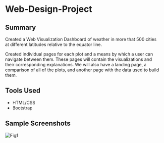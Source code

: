 # Web-Design-Project

## Summary

Created a Web Visualization Dashboard of weather in more that 500 cities at different latitudes relative to the equator line. 

Created individual pages for each plot and a means by which a user can navigate between them. These pages will contain the visualizations and their corresponding explanations. We will also have a landing page, a comparison of all of the plots, and another page with the data used to build them.

## Tools Used

* HTML/CSS
* Bootstrap


## Sample Screenshots
![Fig1](https://user-images.githubusercontent.com/61329378/107861169-921bf980-6e09-11eb-834d-2daccf9ecede.png)










